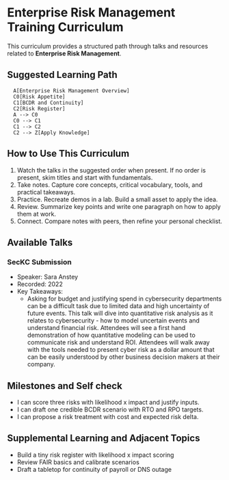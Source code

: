 # Enterprise Risk Management Training Curriculum

This curriculum provides a structured path through talks and resources related to **Enterprise Risk Management**.

## Suggested Learning Path

```mermaid
  A[Enterprise Risk Management Overview]
  C0[Risk Appetite]
  C1[BCDR and Continuity]
  C2[Risk Register]
  A --> C0
  C0 --> C1
  C1 --> C2
  C2 --> Z[Apply Knowledge]
```

## How to Use This Curriculum

1. Watch the talks in the suggested order when present. If no order is present, skim titles and start with fundamentals.
2. Take notes. Capture core concepts, critical vocabulary, tools, and practical takeaways.
3. Practice. Recreate demos in a lab. Build a small asset to apply the idea.
4. Review. Summarize key points and write one paragraph on how to apply them at work.
5. Connect. Compare notes with peers, then refine your personal checklist.

## Available Talks

### SecKC Submission
- Speaker: Sara Anstey
- Recorded: 2022
- Key Takeaways:
  - Asking for budget and justifying spend in cybersecurity departments can be a difficult task due to limited data and high uncertainty of future events. This talk will dive into quantitative risk analysis as it relates to cybersecurity - how to model uncertain events and understand financial risk. Attendees will see a first hand demonstration of how quantitative modeling can be used to communicate risk and understand ROI. Attendees will walk away with the tools needed to present cyber risk as a dollar amount that can be easily understood by other business decision makers at their company.

## Milestones and Self check

- I can score three risks with likelihood x impact and justify inputs.
- I can draft one credible BCDR scenario with RTO and RPO targets.
- I can propose a risk treatment with cost and expected risk delta.

## Supplemental Learning and Adjacent Topics

- Build a tiny risk register with likelihood x impact scoring
- Review FAIR basics and calibrate scenarios
- Draft a tabletop for continuity of payroll or DNS outage

